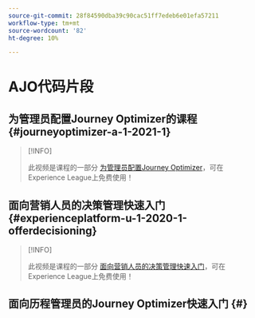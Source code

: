 ```yaml
---
source-git-commit: 28f84590dba39c90cac51ff7edeb6e01efa57211
workflow-type: tm+mt
source-wordcount: '82'
ht-degree: 10%

---
```

# AJO代码片段

## 为管理员配置Journey Optimizer的课程 {#journeyoptimizer-a-1-2021-1}

>[!INFO]
>
> 此视频是课程的一部分 [为管理员配置Journey Optimizer](https://experienceleague.adobe.com/docs/courses/using/journeyoptimizer-a-1-2021-1.html)，可在Experience League上免费使用！

## 面向营销人员的决策管理快速入门 {#experienceplatform-u-1-2020-1-offerdecisioning}

>[!INFO]
>
> 此视频是课程的一部分 [面向营销人员的决策管理快速入门](https://experienceleague.adobe.com/docs/courses/using/experienceplatform-u-1-2020-1-offerdecisioning.html?lang=zh-Hans)，可在Experience League上免费使用！

## 面向历程管理员的Journey Optimizer快速入门 {#}
